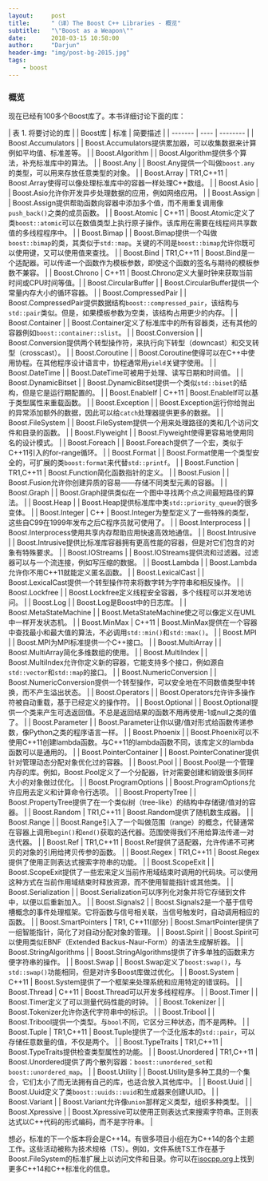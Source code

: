 ```yaml
---
layout:		post
title:		"（译）The Boost C++ Libraries - 概览"
subtitle: 	"\"Boost as a Weapon\""
date:		2018-03-15 10:58:00
author:		"Darjun"
header-img:	"img/post-bg-2015.jpg"
tags:
    - boost
---
```


### 概览

现在已经有100多个Boost库了。本书详细讨论下面的库：

| 表 1. 将要讨论的库 |
| Boost库 | 标准 | 简要描述 |
| ------- | ---- | -------- |
| Boost.Accumulators | | Boost.Accumulators提供累加器，可以收集数据来计算例如平均值、标准差等。 |
| Boost.Algorithm | | Boost.Algorithm提供多个算法，补充标准库中的算法。 |
| Boost.Any | | Boost.Any提供一个叫做`boost.any`的类型，可以用来存放任意类型的对象。 |
| Boost.Array | TR1,C++11 | Boost.Array使得可以像处理标准库中的容器一样处理C++数组。 |
| Boost.Asio | | Boost.Asio允许你开发异步处理数据的应用，例如网络应用。 |
| Boost.Assign | | Boost.Assign提供帮助函数向容器中添加多个值，而不用重复调用像`push_back()`之类的成员函数。 |
| Boost.Atomic | C++11 | Boost.Atomic定义了类`boost::atomic`可以在数值类型上执行原子操作。该库用在需要在线程间共享数值的多线程程序中。 |
| Boost.Bimap | | Boost.Bimap提供一个叫做`boost::bimap`的类，其类似于`std::map`。关键的不同是`boost::bimap`允许你既可以使用键，又可以使用值来查找。 |
| Boost.Bind | TR1,C++11 | Boost.Bind是一个适配器。可以传递一个函数作为模板参数，即使这个函数的签名与期待的模板参数不兼容。 |
| Boost.Chrono | C++11 | Boost.Chrono定义大量时钟来获取当前时间或CPU时间等值。|
| Boost.CircularBuffer | | Boost.CircularBuffer提供一个常量内存大小的循环容器。 |
| Boost.CompressedPair | | Boost.CompressedPair提供数据结构`boost::compressed_pair`，该结构与`std::pair`类似。但是，如果模板参数为空类，该结构占用更少的内存。 |
| Boost.Container | | Boost.Container定义了标准库中的所有容器类，还有其他的容器例如`boost::container::slist`。 |
| Boost.Conversion | | Boost.Conversion提供两个转型操作符，来执行向下转型（downcast）和交叉转型（crosscast）。 |
| Boost.Coroutine | | Boost.Coroutine使得可以在C++中使用协程。在其他程序设计语言中，协程通常用`yield`关键字使用。 |
| Boost.DateTime | | Boost.DateTime可被用于处理、读写日期和时间值。 |
| Boost.DynamicBitset | | Boost.DynamicBitset提供一个类似`std::biset`的结构，但是它是运行期配置的。 |
| Boost.EnableIf | C++11 | Boost.EnableIf可以基于类型属性来重载函数。 |
| Boost.Exception | | Boost.Exception运行你给抛出的异常添加额外的数据，因此可以给`catch`处理器提供更多的数据。 |
| Boost.FileSystem | | Boost.FileSystem提供一个用来处理路径的类和几个访问文件和目录的函数。 |
| Boost.Flyweight | | Boost.Flyweight使得更容易地使用同名的设计模式。 |
| Boost.Foreach | | Boost.Foreach提供了一个宏，类似于C++11引入的for-range循环。 |
| Boost.Format | | Boost.Format使用一个类型安全的，可扩展的类`boost:format`来代替`std::printf`。 |
| Boost.Function | TR1,C++11 | Boost.Function简化函数指针的定义。 |
| Boost.Fusion | | Boost.Fusion允许你创建异质的容易——存储不同类型元素的容器。 |
| Boost.Graph | | Boost.Graph提供类似在一个图中寻找两个点之间最短路径的算法。 |
| Boost.Heap | | Boost.Heap提供标准库中类`std::priority_queue`的很多变体。 |
| Boost.Integer | C++ | Boost.Integer为整型定义了一些特殊的类型，这些自C99在1999年发布之后C程序员就可使用了。 |
| Boost.Interprocess | | Boost.Interprocess使用共享内存帮助应用快速高效地通信。 |
| Boost.Intrusive | | Boost.Intrusive提供比标准库容器拥有更高性能的容器，但是对它们包含的对象有特殊要求。 |
| Boost.IOStreams | | Boost.IOStreams提供流和过滤器。过滤器可以与一个流连接，例如写压缩的数据。 |
| Boost.Lambda | | Boost.Lambda允许你不用C++11就能定义匿名函数。 |
| Boost.LexicalCast | | Boost.LexicalCast提供一个转型操作符来将数字转为字符串和相反操作。 |
| Boost.Lockfree | | Boost.Lockfree定义线程安全容器，多个线程可以并发地访问。 |
| Boost.Log | | Boost.Log是Boost中的日志库。 |
| Boost.MetaStateMachine | | Boost.MetaStateMachine使之可以像定义在UML中一样开发状态机。 |
| Boost.MinMax | C++11 | Boost.MinMax提供在一个容器中查找最小和最大值的算法，不必调用`std::min()`和`std::max()`。 |
| Boost.MPI | | Boost.MPI为MPI标准提供一个C++接口。 |
| Boost.MultiArray | | Boost.MultiArray简化多维数组的使用。 |
| Boost.MultiIndex | | Boost.MultiIndex允许你定义新的容器，它能支持多个接口，例如源自`std::vector`和`std::map`的接口。 |
| Boost.NumericConversion | | Boost.NumericConversion提供一个转型操作，可以安全地在不同数值类型中转换，而不产生溢出状态。 |
| Boost.Operators | | Boost.Operators允许许多操作符被自动重载，基于已经定义的操作符。 |
| Boost.Optional | | Boost.Optional提供一个类来产生可选返回值。不总是返回结果的函数不用再使用-1或null之类的值了。 |
| Boost.Parameter | | Boost.Parameter让你以键/值对形式给函数传递参数，像Python之类的程序语言一样。 |
| Boost.Phoenix | | Boost.Phoenix可以不使用C++11创建lambda函数。与C++11的lambda函数不同，该库定义的lambda函数可以是通用的。 |
| Boost.PointerContainer | | Boost.PointerConatiner提供针对管理动态分配对象优化过的容器。 |
| Boost.Pool | | Boost.Pool是一个管理内存的库。例如，Boost.Pool定义了一个分配器，针对需要创建和销毁很多同样大小的对象做过优化。 |
| Boost.ProgramOptions | | Boost.ProgramOptions允许应用去定义和计算命令行选项。 |
| Boost.PropertyTree | | Boost.PropertyTree提供了在一个类似树（tree-like）的结构中存储键/值对的容器。 |
| Boost.Random | TR1,C++11 | Boost.Random提供了随机数生成器。 |
| Boost.Range | | Boost.Range引入了一个叫做范围（range）的概念，代替通常在容器上调用`begin()`和`end()`获取的迭代器。范围使得我们不用给算法传递一对迭代器。 |
| Boost.Ref | TR1,C++11 | Boost.Ref提供了适配器，允许传递不可拷贝的对象的引用给拷贝传参的函数。 |
| Boost.Regex | TR1,C++11 | Boost.Regex提供了使用正则表达式搜索字符串的功能。 |
| Boost.ScopeExit | | Boost.ScopeExit提供了一些宏来定义当前作用域结束时调用的代码块。可以使用这种方式在当前作用域结束时释放资源，而不使用智能指针或其他类。 |
| Boost.Serialization | | Boost.Serialization可以序列化对象并将它存储到文件中，以便以后重新加入。 |
| Boost.Signals2 | | Boost.Signals2是一个基于信号槽概念的事件处理框架。它将函数与信号相关联，当信号触发时，自动调用相应的函数。 |
| Boost.SmartPointers | TR1, C++11(部分) | Boost.SmartPointer提供了一组智能指针，简化了对自动分配对象的管理。 |
| Boost.Spirit | | Boost.Spirit可以使用类似EBNF（Extended Backus-Naur-Form）的语法生成解析器。 |
| Boost.StringAlgorithms | | Boost.StringAlgorithms提供了许多单独的函数来方便字符串的操作。 |
| Boost.Swap | | Boost.Swap定义了`boost:swap()`，与`std::swap()`功能相同，但是对许多Boost库做过优化。 |
| Boost.System | C++11 | Boost.System提供了一个框架来处理系统和应用特定的错误码。 |
| Boost.Thread | C++11 | Boost.Thread可以开发多线程程序。 |
| Boost.Timer | | Boost.Timer定义了可以测量代码性能的时钟。 |
| Boost.Tokenizer | | Boost.Tokenizer允许你迭代字符串中的标识。 |
| Boost.Tribool | | Boost.Tribool提供一个类型。与`bool`不同，它区分三种状态，而不是两种。 |
| Boost.Tuple | TR1,C++11 | Boost.Tuple提供了一个泛化版本的`std::pair`，可以存储任意数量的值，不仅是两个。 |
| Boost.TypeTraits | TR1,C++11 | Boost.TypeTraits提供检查类型属性的功能。 |
| Boost.Unordered | TR1,C++11 | Boost.Unordered提供了两个散列容器：`boost::unordered_set`和`boost::unordered_map`。 |
| Boost.Utility | | Boost.Utility是多种工具的一个集合，它们太小了而无法拥有自己的库，也适合放入其他库中。 |
| Boost.Uuid | | Boost.Uuid定义了类`boost::uuids::uuid`和生成器来创建UUID。 |
| Boost.Variant | | Boost.Variant允许像`union`那样定义类型，组织多种类型。 |
| Boost.Xpressive | | Boost.Xpressive可以使用正则表达式来搜索字符串。正则表达式以C++代码的形式编码，而不是字符串。 |

想必，标准的下一个版本将会是C++14。有很多项目小组在为C++14的各个主题工作。这些活动被称为技术规格（TS）。例如，文件系统TS工作在基于Boost.FileSystem的标准扩展上以访问文件和目录。你可以在[isocpp.org][1]上找到更多C++14和C++标准化的信息。

[1]: https://isocpp.org/